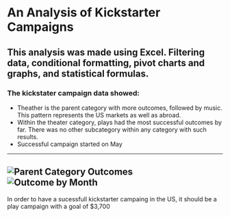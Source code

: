 # An Analysis of Kickstarter Campaigns
This analysis was made using Excel. Filtering data, conditional formatting, pivot charts and graphs, and statistical formulas.
---
### The kickstater campaign data showed:
- Theather is the parent category with more outcomes, followed by music. This pattern represents the US markets as well as abroad.
- Within the theater category, plays had the most successful outcomes by far. There was no other subcategory within any category with such results.
- Successful campaign started on May
---
![Parent Category Outcomes](https://user-images.githubusercontent.com/113256927/190922761-512f00c4-3dac-4d07-9beb-1972e08e3642.png)
![Outcome by Month](https://user-images.githubusercontent.com/113256927/190922754-745ddd1e-a7f0-4c0b-8b62-2a234e281f53.png)
---
In order to have a sucessfull kickstarter campaing in the US, it should be a play campaign with a goal of $3,700
